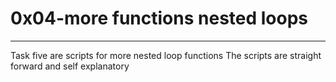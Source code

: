 # 0x04-more functions nested loops
---
Task five are scripts for more nested loop functions
The scripts are straight forward and self explanatory
